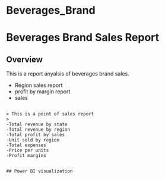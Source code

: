 # Beverages_Brand 

# Beverages Brand Sales Report


## Overview

This is a report anyalsis of beverages brand sales.
+ Region sales report
+ profit by margin report
+ sales
~~~

> This is a point of sales report
>
-Total revenue by state
-Total revenue by region
-Total profit by sales
-Unit sold by region
-Total expenses
-Price per units
-Profit margins


## Power BI visualization





